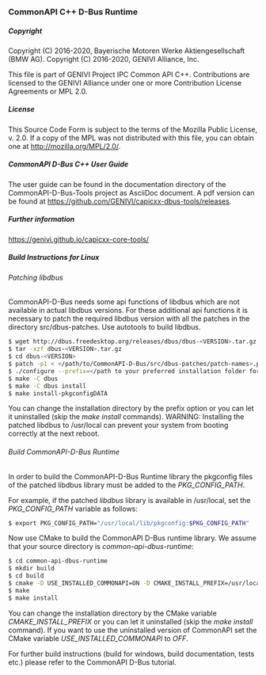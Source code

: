 ### CommonAPI C++ D-Bus Runtime

##### Copyright
Copyright (C) 2016-2020, Bayerische Motoren Werke Aktiengesellschaft (BMW AG).
Copyright (C) 2016-2020, GENIVI Alliance, Inc.

This file is part of GENIVI Project IPC Common API C++.
Contributions are licensed to the GENIVI Alliance under one or more Contribution License Agreements or MPL 2.0.

##### License
This Source Code Form is subject to the terms of the Mozilla Public License, v. 2.0. If a copy of the MPL was not distributed with this file, you can obtain one at http://mozilla.org/MPL/2.0/.

##### CommonAPI D-Bus C++ User Guide
The user guide can be found in the documentation directory of the CommonAPI-D-Bus-Tools project as AsciiDoc document. A pdf version can be found at https://github.com/GENIVI/capicxx-dbus-tools/releases.

##### Further information
https://genivi.github.io/capicxx-core-tools/

##### Build Instructions for Linux

###### Patching libdbus

CommonAPI-D-Bus needs some api functions of libdbus which are not available in actual libdbus versions. For these additional api functions it is necessary to patch the required libdbus version with all the patches in the directory src/dbus-patches. Use autotools to build libdbus.

```bash
$ wget http://dbus.freedesktop.org/releases/dbus/dbus-<VERSION>.tar.gz
$ tar -xzf dbus-<VERSION>.tar.gz
$ cd dbus-<VERSION>
$ patch -p1 < </path/to/CommonAPI-D-Bus/src/dbus-patches/patch-names>.patch 
$ ./configure --prefix=</path to your preferred installation folder for patched libdbus>
$ make -C dbus 
$ make -C dbus install
$ make install-pkgconfigDATA
```

You can change the installation directory by the prefix option or you can let it uninstalled (skip the _make install_ commands).
WARNING: Installing the patched libdbus to /usr/local can prevent your system from booting correctly at the next reboot.

###### Build CommonAPI-D-Bus Runtime

In order to build the CommonAPI-D-Bus Runtime library the pkgconfig files of the patched libdbus library must be added to the _PKG_CONFIG_PATH_.

For example, if the patched _libdbus_ library is available in /usr/local, set the _PKG_CONFIG_PATH_ variable as follows:

```bash
$ export PKG_CONFIG_PATH="/usr/local/lib/pkgconfig:$PKG_CONFIG_PATH" 
```

Now use CMake to build the CommonAPI D-Bus runtime library. We assume that your source directory is _common-api-dbus-runtime_:

```bash
$ cd common-api-dbus-runtime
$ mkdir build
$ cd build
$ cmake -D USE_INSTALLED_COMMONAPI=ON -D CMAKE_INSTALL_PREFIX=/usr/local ..
$ make
$ make install
```

You can change the installation directory by the CMake variable _CMAKE_INSTALL_PREFIX_ or you can let it uninstalled (skip the _make install_ command). If you want to use the uninstalled version of CommonAPI set the CMake variable _USE_INSTALLED_COMMONAPI_ to _OFF_.

For further build instructions (build for windows, build documentation, tests etc.) please refer to the CommonAPI D-Bus tutorial.

